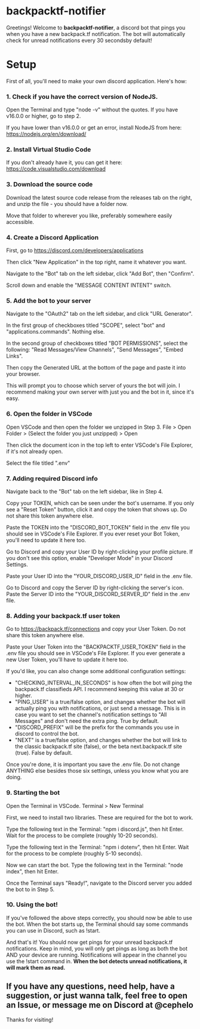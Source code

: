 # backpacktf-notifier
Greetings!  Welcome to **backpacktf-notifier**, a discord bot that pings you when you have a new backpack.tf notification.
The bot will automatically check for unread notifications every 30 secondsby default!

# Setup
First of all, you'll need to make your own discord application.  Here's how:

### 1. Check if you have the correct version of NodeJS.
Open the Terminal and type "node -v" without the quotes.  If you have v16.0.0 or higher, go to step 2.

If you have lower than v16.0.0 or get an error, install NodeJS from here: https://nodejs.org/en/download/

### 2. Install Virtual Studio Code
If you don't already have it, you can get it here: https://code.visualstudio.com/download

### 3. Download the source code
Download the latest source code release from the releases tab on the right, and unzip the file - you should have a folder now.

Move that folder to wherever you like, preferably somewhere easily accessible.

### 4. Create a Discord Application
First, go to https://discord.com/developers/applications

Then click "New Application" in the top right, name it whatever you want.

Navigate to the "Bot" tab on the left sidebar, click "Add Bot", then "Confirm".

Scroll down and enable the "MESSAGE CONTENT INTENT" switch.

### 5. Add the bot to your server
Navigate to the "OAuth2" tab on the left sidebar, and click "URL Generator".

In the first group of checkboxes titled "SCOPE", select "bot" and "applications.commands".  Nothing else.

In the second group of checkboxes titled "BOT PERMISSIONS", select the following: "Read Messages/View Channels", "Send Messages", "Embed Links".

Then copy the Generated URL at the bottom of the page and paste it into your browser.

This will prompt you to choose which server of yours the bot will join.  I recommend making your own server with just you and the bot in it, since it's easy.

### 6. Open the folder in VSCode
Open VSCode and then open the folder we unzipped in Step 3.  File > Open Folder > (Select the folder you just unzipped) > Open

Then click the document icon in the top left to enter VSCode's File Explorer, if it's not already open.

Select the file titled ".env"

### 7. Adding required Discord info
Navigate back to the "Bot" tab on the left sidebar, like in Step 4.

Copy your TOKEN, which can be seen under the bot's username.  If you only see a "Reset Token" button, click it and copy the token that shows up.  Do not share this token anywhere else.

Paste the TOKEN into the "DISCORD_BOT_TOKEN" field in the .env file you should see in VSCode's File Explorer.  If you ever reset your Bot Token, you'll need to update it here too.

Go to Discord and copy your User ID by right-clicking your profile picture.  If you don't see this option, enable "Developer Mode" in your Discord Settings.

Paste your User ID into the "YOUR_DISCORD_USER_ID" field in the .env file.

Go to Discord and copy the Server ID by right-clicking the server's icon.  Paste the Server ID into the "YOUR_DISCORD_SERVER_ID" field in the .env file.

### 8. Adding your backpack.tf user token
Go to https://backpack.tf/connections and copy your User Token.  Do not share this token anywhere else.

Paste your User Token into the "BACKPACKTF_USER_TOKEN" field in the .env file you should see in VSCode's File Explorer.  If you ever generate a new User Token, you'll have to update it here too.


If you'd like, you can also change some additional configuration settings:
- "CHECKING_INTERVAL_IN_SECONDS" is how often the bot will ping the backpack.tf classifieds API.  I recommend keeping this value at 30 or higher.
- "PING_USER" is a true/false option, and changes whether the bot will actually ping you with notifications, or just send a message.  This is in case you want to set the channel's notification settings to "All Messages" and don't need the extra ping.  True by default.
- "DISCORD_PREFIX" will be the prefix for the commands you use in discord to control the bot.
- "NEXT" is a true/false option, and changes whether the bot will link to the classic backpack.tf site (false), or the beta next.backpack.tf site (true).  False by default.

Once you're done, it is important you save the .env file.  Do not change ANYTHING else besides those six settings, unless you know what you are doing.

### 9. Starting the bot
Open the Terminal in VSCode.  Terminal > New Terminal

First, we need to install two libraries.  These are required for the bot to work.

Type the following text in the Terminal: "npm i discord.js", then hit Enter.  Wait for the process to be complete (roughly 10-20 seconds).

Type the following text in the Terminal: "npm i dotenv", then hit Enter.  Wait for the process to be complete (roughly 5-10 seconds).

Now we can start the bot.  Type the following text in the Terminal: "node index", then hit Enter.

Once the Terminal says "Ready!", navigate to the Discord server you added the bot to in Step 5.

### 10. Using the bot!
If you've followed the above steps correctly, you should now be able to use the bot.  When the bot starts up, the Terminal should say some commands you can use in Discord, such as !start.

And that's it!  You should now get pings for your unread backpack.tf notifications.  Keep in mind, you will only get pings as long as both the bot AND your device are running.  Notifications will appear in the channel you use the !start command in.  __When the bot detects unread notifications, it will mark them as read.__

## If you have any questions, need help, have a suggestion, or just wanna talk, feel free to open an Issue, or message me on Discord at @cephelo
Thanks for visiting!
